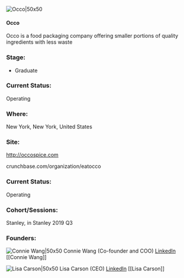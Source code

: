 

![Occo|50x50](https://apimg.techstars.com/connect/images/image_files/5d0a956834a60d2ac600000a/original/181127_Occo_114.jpg)

#### Occo
Occo is a food packaging company offering smaller portions of quality ingredients with less waste

### Stage: 
 - Graduate 

### Current Status: 
Operating

### Where:
New York, New York, United States

### Site:
http://occospice.com



crunchbase.com/organization/eatocco

### Current Status: 
Operating

### Cohort/Sessions: 
Stanley, in Stanley 2019 Q3

### Founders: 

![Connie Wang|50x50](https://apimg.techstars.com/connect/images/image_files/5d0d101d34a60d3b000000b6/original/IMG_9061_2.jpg) Connie Wang (Co-founder and COO) [LinkedIn](https://linkedin.com/in/conniewangnyc) [[Connie Wang]]

![Lisa Carson|50x50](https://apimg.techstars.com/connect/images/image_files/5d0a9502a36c1175bb000016/original/DSC03394.JPG) Lisa Carson (CEO) [LinkedIn](https://linkedin.com/in/lisa-carson-0a4b763a) [[Lisa Carson]]


